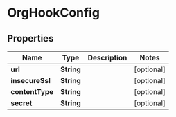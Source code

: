 

# OrgHookConfig


## Properties

| Name | Type | Description | Notes |
|------------ | ------------- | ------------- | -------------|
|**url** | **String** |  |  [optional] |
|**insecureSsl** | **String** |  |  [optional] |
|**contentType** | **String** |  |  [optional] |
|**secret** | **String** |  |  [optional] |




